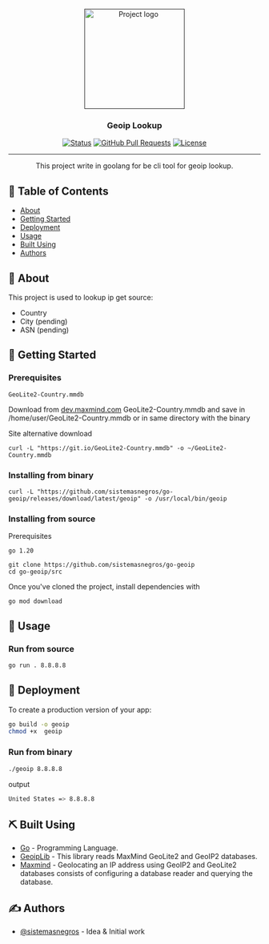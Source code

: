 <p align="center">
  <a href="" rel="noopener">
 <img height=200px src="https://encrypted-tbn0.gstatic.com/images?q=tbn:ANd9GcT0ovDFqKcen5cR69OI55mrbZh3FFNBqTUrAgNDQCdO5TsNy10vdKhV6gobiakmLDezheQ&usqp=CAU" alt="Project logo"></a>
</p>

<h3 align="center">Geoip Lookup</h3>

<div align="center">

[![Status](https://img.shields.io/badge/status-active-success.svg)]()
[![GitHub Pull Requests](https://img.shields.io/github/issues-pr/kylelobo/The-Documentation-Compendium.svg)](https://github.com/kylelobo/The-Documentation-Compendium/pulls)
[![License](https://img.shields.io/badge/license-MIT-blue.svg)](/LICENSE)

</div>

---

<p align="center"> This project write in goolang for be cli tool for geoip lookup.
    <br> 
</p>

## 📝 Table of Contents

- [About](#about)
- [Getting Started](#getting_started)
- [Deployment](#deployment)
- [Usage](#usage)
- [Built Using](#built_using)
- [Authors](#authors)


## 🧐 About <a name = "about"></a>

This project is used to lookup ip get source:

- Country
- City (pending)
- ASN (pending)



## 🏁 Getting Started <a name = "getting_started"></a>

### Prerequisites

```
GeoLite2-Country.mmdb
```
Download from [dev.maxmind.com](https://dev.maxmind.com/geoip/geolocate-an-ip/databases?lang=en) GeoLite2-Country.mmdb and save in /home/user/GeoLite2-Country.mmdb or in same directory with the binary


Site alternative download

```
curl -L "https://git.io/GeoLite2-Country.mmdb" -o ~/GeoLite2-Country.mmdb
```
### Installing from binary
```
curl -L "https://github.com/sistemasnegros/go-geoip/releases/download/latest/geoip" -o /usr/local/bin/geoip
```

### Installing from source

Prerequisites
```
go 1.20
```

```
git clone https://github.com/sistemasnegros/go-geoip
cd go-geoip/src
```

Once you've cloned the project, install dependencies with

```
go mod download
```


## 🎈 Usage <a name="usage"></a>

### Run from source

```bash
go run . 8.8.8.8
```

## 🚀 Deployment <a name = "deployment"></a>

To create a production version of your app:

```bash
go build -o geoip
chmod +x  geoip
```

### Run from binary
```bash
./geoip 8.8.8.8
```
output
```bash
United States => 8.8.8.8 
```

## ⛏️ Built Using <a name = "built_using"></a>

- [Go](https://go.dev/) - Programming Language.
- [GeoipLib](https://github.com/oschwald/geoip2-golang) - This library reads MaxMind GeoLite2 and GeoIP2 databases.
- [Maxmind](https://dev.maxmind.com/geoip/geolite2-free-geolocation-data?lang=en) - Geolocating an IP address using GeoIP2 and GeoLite2 databases consists of configuring a database reader and querying the database. 


## ✍️ Authors <a name = "authors"></a>

- [@sistemasnegros](https://github.com/sistemasnegros) - Idea & Initial work



